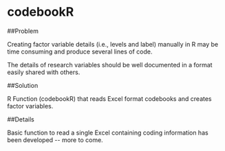 # codebookR

##Problem 

Creating factor variable details (i.e., levels and label) manually in R may be time consuming and produce several lines of code.  

The details of research variables should be well documented in a format easily shared with others.  



##Solution 

R Function (codebookR) that reads Excel format codebooks and creates factor variables.  


##Details 

Basic function to read a single Excel containing coding information has been developed -- more to come.  